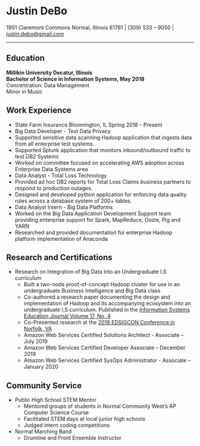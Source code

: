 # Justin DeBo
1901 Claremont Commons Normal, Illinois 61761 | (309) 533 – 9050 | justin.debo@gmail.com
_________________________________

## Education
**Millikin University Decatur, Illinois  
Bachelor of Science in Information Systems, May 2018**  
Concentration: Data Management  
Minor in Music  

## Work Experience
* State Farm Insurance Bloomington, IL Spring 2018 – Present
* Big Data Developer - Test Data Privacy
 * Supported sensitive data scanning Hadoop application that ingests data from all enterprise test systems.
 * Supported Splunk application that monitors inbound/outbound traffic to test DB2 Systems
 * Worked on committee focused on accelerating AWS adoption across Enterprise Data Systems area
  * Data Analyst - Total Loss Technology
  * Provided ad hoc DB2 reports for Total Loss Claims business partners to respond to production outages.
  * Designed and developed python application for enforcing data quality rules across a database system of 200+ tables.
* Data Analyst Intern - Big Data Platforms
 * Worked on the Big Data Application Development Support team providing enterprise support for Spark, MapReduce, Oozie, Pig and YARN
 * Researched and provided documentation for enterprise Hadoop platform implementation of Anaconda

## Research and Certifications
* Research on Integration of Big Data into an Undergraduate I.S curriculum
  * Built a two-node proof-of-concept Hadoop cluster for use in an undergraduate Business Intelligence and Big Data class
  * Co-authored a research paper documenting the design and implementation of Hadoop and its
  accompanying ecosystem into an undergraduate I.S curriculum. Published in the [Information Systems
  Education Journal Volume 17, No. 4](http://isedj.org/2019-17/n4/ISEDJv17n4p42.pdf)
  * Co-Presented research at the [2018 EDSIGCON Conference in Norfolk, VA](http://proc.iscap.info/2018/)
  * Amazon Web Services Certified Solutions Architect - Associate – July 2019
  * Amazon Web Services Certified Developer Associate – December 2019
  * Amazon Web Services Certified  SysOps Administrator - Associate – January 2020

## Community Service
* Public High School STEM Mentor
  * Mentored groups of students in Normal Community West’s AP Computer Science Course
  * Facilitated STEM days at local junior high schools
  * Judged intern coding competitions
* Normal Marching Band
  * Drumline and Front Ensemble Instructor
